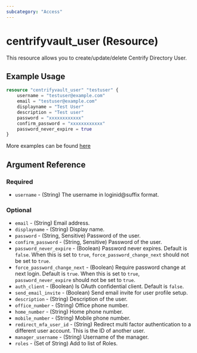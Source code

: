 ```yaml
---
subcategory: "Access"
---
```


# centrifyvault_user (Resource)

This resource allows you to create/update/delete Centrify Directory User.

## Example Usage

```terraform
resource "centrifyvault_user" "testuser" {
    username = "testuser@example.com"
    email = "testuser@example.com"
    displayname = "Test User"
    description = "Test user"
    password = "xxxxxxxxxxxx"
    confirm_password = "xxxxxxxxxxxx"
    password_never_expire = true
}
```

More examples can be found [here](https://github.com/marcozj/terraform-provider-centrifyvault/tree/main/examples/centrifyvault_user)

## Argument Reference

### Required

- `username` - (String) The username in loginid@suffix format.

### Optional

- `email` - (String) Email address.
- `displayname` - (String) Display name.
- `password` - (String, Sensitive) Password of the user.
- `confirm_password` - (String, Sensitive) Password of the user.
- `password_never_expire` - (Boolean) Password never expires. Default is `false`. When this is set to `true`, `force_password_change_next` should not be set to `true`.
- `force_password_change_next` - (Boolean) Require password change at next login. Default is `true`. When this is set to `true`, `password_never_expire` should not be set to `true`.
- `auth_client` - (Boolean) Is OAuth confidential client. Default is `false`.
- `send_email_invite` - (Boolean) Send email invite for user profile setup.
- `description` - (String) Description of the user.
- `office_number` - (String) Office phone number.
- `home_number` - (String) Home phone number.
- `mobile_number` - (String) Mobile phone number.
- `redirect_mfa_user_id` - (String) Redirect multi factor authentication to a different user account. This is the ID of another user.
- `manager_username` - (String) Username of the manager.
- `roles` -  (Set of String) Add to list of Roles.
